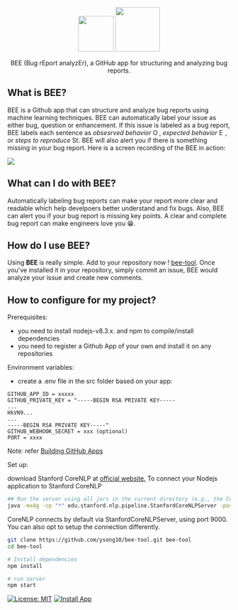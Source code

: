<p align="center">
  <img src="https://i.ibb.co/6bTfSwp/bee-icon.png?s=128&v=4" width="80"> <img src= "https://i.ibb.co/BgSyBhY/bee-tool.png" width="100">
  <p align="center">BEE (Bug rEport analyzEr), a GitHub app for structuring and analyzing bug reports. <p> 
  </p>
</p>

## What is BEE?
BEE is a Github app that can structure and analyze bug reports using machine learning techniques. BEE can automatically label your issue as either bug, question or enhancement. If this issue is labeled as a bug report, BEE labels each sentence as _obsesrved behavior_ <img src="https://i.ibb.co/1G7bXhB/ob2.png" width="14" title="Observed Behavior (OB)"/>, _expected behavior_ <img src="https://i.ibb.co/mBgChsk/eb3.png" width="14" title="Expected Behavior (EB)"/>, or _steps to reproduce_ <img src="https://i.ibb.co/yWS7XhR/s2r2.png" width="14" title="Steps to Reproduce (S2R) ">. BEE will also alert you if there is something missing in your bug report. Here is a screen recording of the BEE in action:

![](https://j.gifs.com/QnxpvG.gif)

## What can I do with BEE?
Automatically labeling bug reports can make your report more clear and readable which help develpoers better understand and fix bugs. Also, BEE can alert you if your bug report is missing key points. A clear and complete bug report can make engineers love you :grin:.

## How do I use BEE?
Using **BEE** is really simple. Add to your repository now ! <a href="https://github.com/apps/bee-tool/"> bee-tool</a>. Once you've installed it in your repository, simply commit an issue, BEE would analyze your issue and create new comments.

## How to configure for my project?
Prerequisites:
 - you need to install nodejs-v8.3.x. and npm to compile/install dependencies
 - you need to register a Github App of your own and install it on any repositories


Environment variables:
 - create a .env file in the src folder based on your app:
 ```
GITHUB_APP_ID = xxxxx
GITHUB_PRIVATE_KEY = "-----BEGIN RSA PRIVATE KEY-----
...
HkVN9...
...
-----BEGIN RSA PRIVATE KEY-----"
GITHUB_WEBHOOK_SECRET = xxx (optional)
PORT = xxxx
```
Note: refer <a href="https://developer.github.com/apps/building-github-apps/"> Building GitHub Apps</a>

Set up:

download Stanford CoreNLP at <a href="https://stanfordnlp.github.io/CoreNLP/download.html"> official website.</a>
To connect your Nodejs application to Stanford CoreNLP
```sh
## Run the server using all jars in the current directory (e.g., the CoreNLP home directory), 
java -mx4g -cp "*" edu.stanford.nlp.pipeline.StanfordCoreNLPServer -port 9000 -timeout 15000
```
CoreNLP connects by default via StanfordCoreNLPServer, using port 9000. You can also opt to setup the connection differently.

```sh
git clone https://github.com/ysong10/bee-tool.git bee-tool
cd bee-tool

# Install dependencies
npm install

# run server
npm start
```

[![License: MIT](https://img.shields.io/badge/License-MIT-darkgreen.svg)](https://opensource.org/licenses/MIT)
[![Install App](https://img.shields.io/badge/GitHub%20Marketplace-Install%20App-blueviolet.svg?logo=github)](https://github.com/apps/bee-tool)


